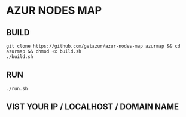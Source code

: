 # AZUR NODES MAP

## BUILD

```
git clone https://github.com/getazur/azur-nodes-map azurmap && cd azurmap && chmod +x build.sh
./build.sh
```

## RUN

```
./run.sh
```

## VIST YOUR IP / LOCALHOST / DOMAIN NAME
		
